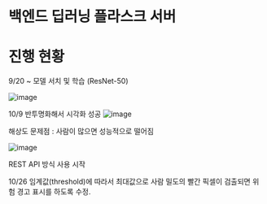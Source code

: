 # 백엔드 딥러닝 플라스크 서버 


# 진행 현황

9/20 ~
모델 서치 및 학습 (ResNet-50)


![image](https://github.com/sideproject-sku/backend_AI/assets/109807723/59240602-6968-42e8-a5b0-cce7f087cbea)

10/9
반투명화해서 시각화 성공
![image](https://github.com/sideproject-sku/backend_AI/assets/109807723/8c05d522-9d5e-4a87-86fd-08e25f01c30e)



해상도 문제점 : 사람이 많으면 성능적으로 떨어짐

![image](https://github.com/sideproject-sku/backend_AI/assets/109807723/c39ccce8-1070-4494-8d1d-c118cbe58aa9)



REST API 방식 사용 시작



10/26
임계값(threshold)에 따라서 최대값으로 사람 밀도의 빨간 픽셀이 검출되면 위험 경고 표시를 하도록 수정.
